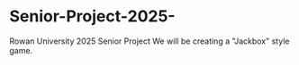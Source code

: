 # Senior-Project-2025-
Rowan University 2025 Senior Project
We will be creating a "Jackbox" style game.
